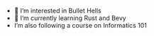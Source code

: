 - 👀 I’m interested in Bullet Hells
- 🌱 I’m currently learning Rust and Bevy
- I’m also following a course on Informatics 101

<!---
letomarancais/letomarancais is a ✨ special ✨ repository because its `README.md` (this file) appears on your GitHub profile.
You can click the Preview link to take a look at your changes.
--->
